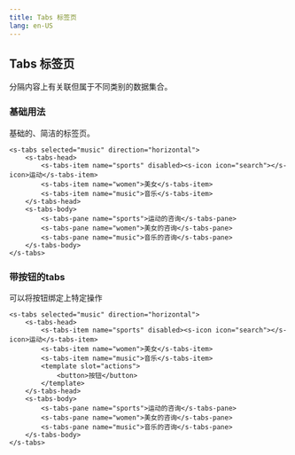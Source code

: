 ```yaml
---
title: Tabs 标签页
lang: en-US
---
```



## Tabs 标签页

分隔内容上有关联但属于不同类别的数据集合。

### 基础用法

基础的、简洁的标签页。

<tabs-demo-1></tabs-demo-1>

```vue
<s-tabs selected="music" direction="horizontal">
	<s-tabs-head>
		<s-tabs-item name="sports" disabled><s-icon icon="search"></s-icon>运动</s-tabs-item>
		<s-tabs-item name="women">美女</s-tabs-item>
		<s-tabs-item name="music">音乐</s-tabs-item>
	</s-tabs-head>
	<s-tabs-body>
		<s-tabs-pane name="sports">运动的咨询</s-tabs-pane>
		<s-tabs-pane name="women">美女的咨询</s-tabs-pane>
		<s-tabs-pane name="music">音乐的咨询</s-tabs-pane>
	</s-tabs-body>
</s-tabs>
```

### 带按钮的tabs

可以将按钮绑定上特定操作

<tabs-demo-2></tabs-demo-2>

```vue
<s-tabs selected="music" direction="horizontal">
	<s-tabs-head>
		<s-tabs-item name="sports" disabled><s-icon icon="search"></s-icon>运动</s-tabs-item>
		<s-tabs-item name="women">美女</s-tabs-item>
		<s-tabs-item name="music">音乐</s-tabs-item>
		<template slot="actions">
			<button>按钮</button>
		</template>
	</s-tabs-head>
	<s-tabs-body>
		<s-tabs-pane name="sports">运动的咨询</s-tabs-pane>
		<s-tabs-pane name="women">美女的咨询</s-tabs-pane>
		<s-tabs-pane name="music">音乐的咨询</s-tabs-pane>
	</s-tabs-body>
</s-tabs>
```
